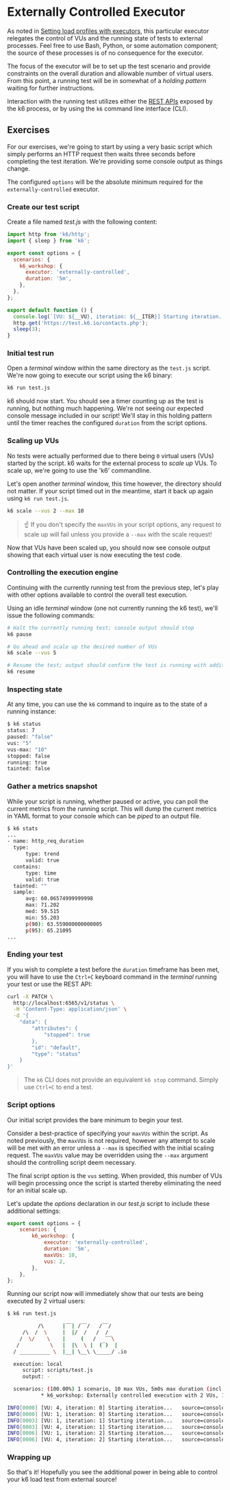 # Externally Controlled Executor

As noted in [Setting load profiles with executors](../Setting%20load%20profiles%20with%20executors.md#Externally%20Controlled), this particular executor relegates the control of VUs and the running state of tests to external processes. Feel free to use Bash, Python, or some automation component; the source of these processes is of no consequence for the executor.

The focus of the executor will be to set up the test scenario and provide constraints on the overall duration and allowable number of virtual users. From this point, a running test will be in somewhat of a _holding pattern_ waiting for further instructions.

Interaction with the running test utilizes either the [REST APIs](https://k6.io/docs/misc/k6-rest-api/) exposed by the k6 process, or by using the `k6` command line interface (CLI).

## Exercises
For our exercises, we're going to start by using a very basic script which simply performs an HTTP request then waits three seconds before completing the test iteration. We're providing some console output as things change. 

The configured `options` will be the absolute minimum required for the `externally-controlled` executor.

### Create our test script
Create a file named _test.js_ with the following content:
```js
import http from 'k6/http';
import { sleep } from 'k6';

export const options = {
  scenarios: {
    k6_workshop: {
      executor: 'externally-controlled',
      duration: '5m',
    },
  },
};

export default function () {
  console.log(`[VU: ${__VU}, iteration: ${__ITER}] Starting iteration...`);
  http.get('https://test.k6.io/contacts.php');
  sleep(3);
}
```

### Initial test run
Open a _terminal_ window within the same directory as the `test.js` script. We're now going to execute our script using the k6 binary:
```bash
k6 run test.js
```
k6 should now start. You should see a timer counting up as the test is running, but nothing much happening. We're not seeing our expected console message included in our script! We'll stay in this holding pattern until the timer reaches the configured `duration` from the script options.

### Scaling up VUs
No tests were actually performed due to there being `0` virtual users (VUs) started by the script. k6 waits for the external process to _scale up_ VUs. To scale up, we're going to use the 'k6' commandline.

Let's open another _terminal_ window, this time however, the directory should not matter. If your script timed out in the meantime, start it back up again using `k6 run test.js`.
```bash
k6 scale --vus 2 --max 10
```
> :point_up: If you don't specify the `maxVUs` in your script options, any request to scale up will fail unless you provide a `--max` with the scale request!

Now that VUs have been scaled up, you should now see console output showing that each virtual user is now executing the test code.

### Controlling the execution engine
Continuing with the currently running test from the previous step, let's play with other options available to control the overall test execution.

Using an idle _terminal_ window (one not currently running the k6 test), we'll issue the following commands:
```bash
# Halt the currently running test; console output should stop
k6 pause

# Go ahead and scale up the desired number of VUs
k6 scale --vus 5

# Resume the test; output should confirm the test is running with additional VUs
k6 resume
```
 
### Inspecting state
At any time, you can use the `k6` command to inquire as to the state of a running instance:

```bash
$ k6 status
status: 7
paused: "false"
vus: "5"
vus-max: "10"
stopped: false
running: true
tainted: false
```

### Gather a metrics snapshot
While your script is running, whether paused or active, you can poll the current metrics from the running script. This will dump the current metrics in YAML format to your console which can be _piped_ to an output file.

```bash
$ k6 stats
...
- name: http_req_duration
  type:
      type: trend
      valid: true
  contains:
      type: time
      valid: true
  tainted: ""
  sample:
      avg: 60.06574999999998
      max: 71.202
      med: 59.515
      min: 55.203
      p(90): 63.559000000000005
      p(95): 65.21095
...
```

### Ending your test
If you wish to complete a test before the `duration` timeframe has been met, you will have to use the `Ctrl+C` keyboard command in the _terminal_ running your test or use the REST API:
```bash
curl -X PATCH \
  http://localhost:6565/v1/status \
  -H 'Content-Type: application/json' \
  -d '{
    "data": {
        "attributes": {
            "stopped": true
        },
        "id": "default",
        "type": "status"
    }
}'
```

> The `k6` CLI does not provide an equivalent `k6 stop` command. Simply use `Ctrl+C` to end a test.

### Script options
Our initial script provides the bare minimum to begin your test. 

Consider a best-practice of specifying your `maxVUs` within the script. As noted previously, the `maxVUs` is not required, however any attempt to scale will be met with an error unless a `--max` is specified with the initial scaling request. The `maxVUs` value may be overridden using the `--max` argument should the controlling script deem necessary.

The final script option is the `vus` setting. When provided, this number of VUs will begin processing once the script is started thereby eliminating the need for an initial scale up.

Let's update the _options_ declaration in our _test.js_ script to include these additional settings:
```js
export const options = {
    scenarios: {
        k6_workshop: {
            executor: 'externally-controlled',
            duration: '5m',
            maxVUs: 10,
            vus: 2,
        },
    },
};
```

Running our script now will immediately show that our tests are being executed by 2 virtual users:
```bash
$ k6 run test.js

          /\      |‾‾| /‾‾/   /‾‾/   
     /\  /  \     |  |/  /   /  /    
    /  \/    \    |     (   /   ‾‾\  
   /          \   |  |\  \ |  (‾)  | 
  / __________ \  |__| \__\ \_____/ .io

  execution: local
     script: scripts/test.js
     output: -

  scenarios: (100.00%) 1 scenario, 10 max VUs, 5m0s max duration (incl. graceful stop):
           * k6_workshop: Externally controlled execution with 2 VUs, 10 max VUs, 5m0s duration

INFO[0000] [VU: 4, iteration: 0] Starting iteration...   source=console
INFO[0000] [VU: 1, iteration: 0] Starting iteration...   source=console
INFO[0003] [VU: 1, iteration: 1] Starting iteration...   source=console
INFO[0003] [VU: 4, iteration: 1] Starting iteration...   source=console
INFO[0006] [VU: 1, iteration: 2] Starting iteration...   source=console
INFO[0006] [VU: 4, iteration: 2] Starting iteration...   source=console
```

### Wrapping up
So that's it! Hopefully you see the additional power in being able to control your k6 load test from external source! 
